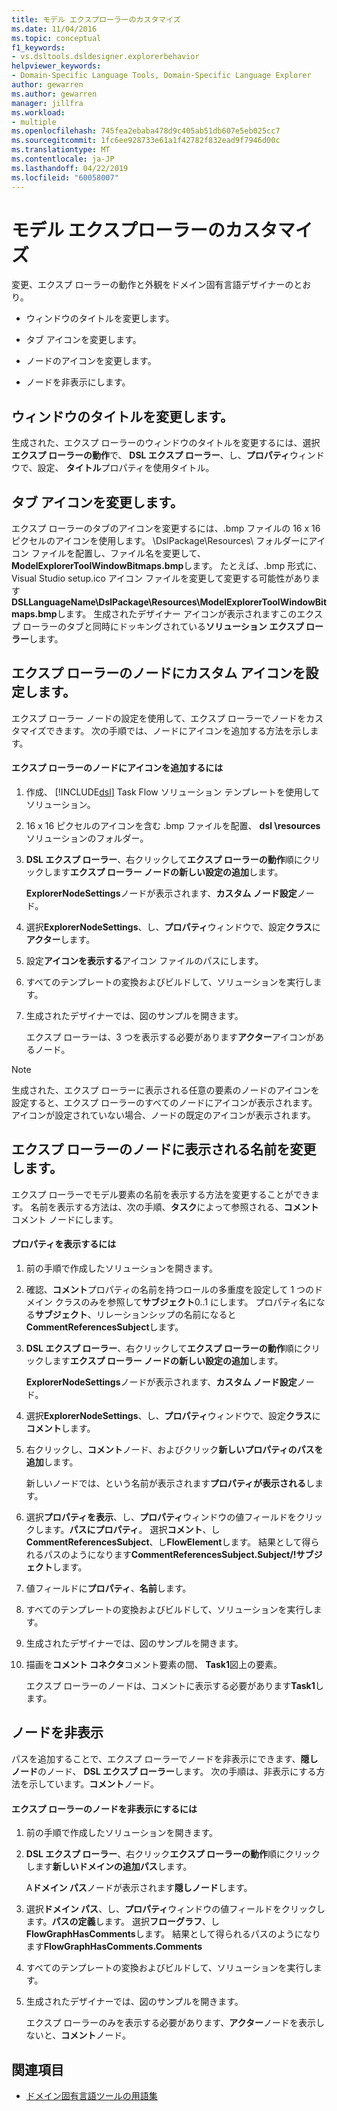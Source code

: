 ```yaml
---
title: モデル エクスプローラーのカスタマイズ
ms.date: 11/04/2016
ms.topic: conceptual
f1_keywords:
- vs.dsltools.dsldesigner.explorerbehavior
helpviewer_keywords:
- Domain-Specific Language Tools, Domain-Specific Language Explorer
author: gewarren
ms.author: gewarren
manager: jillfra
ms.workload:
- multiple
ms.openlocfilehash: 745fea2ebaba478d9c405ab51db607e5eb025cc7
ms.sourcegitcommit: 1fc6ee928733e61a1f42782f832ead9f7946d00c
ms.translationtype: MT
ms.contentlocale: ja-JP
ms.lasthandoff: 04/22/2019
ms.locfileid: "60058007"
---
```

# <a name="customizing-the-model-explorer"></a>モデル エクスプローラーのカスタマイズ
変更、エクスプ ローラーの動作と外観をドメイン固有言語デザイナーのとおり。

- ウィンドウのタイトルを変更します。

- タブ アイコンを変更します。

- ノードのアイコンを変更します。

- ノードを非表示にします。

## <a name="changing-the-window-title"></a>ウィンドウのタイトルを変更します。
 生成された、エクスプ ローラーのウィンドウのタイトルを変更するには、選択**エクスプ ローラーの動作**で、 **DSL エクスプ ローラー**、し、**プロパティ**ウィンドウで、設定、 **タイトル**プロパティを使用タイトル。

## <a name="changing-the-tab-icon"></a>タブ アイコンを変更します。
 エクスプ ローラーのタブのアイコンを変更するには、.bmp ファイルの 16 x 16 ピクセルのアイコンを使用します。 \DslPackage\Resources\ フォルダーにアイコン ファイルを配置し、ファイル名を変更して、 **ModelExplorerToolWindowBitmaps.bmp**します。 たとえば、.bmp 形式に、Visual Studio setup.ico アイコン ファイルを変更して変更する可能性があります**DSLLanguageName\DslPackage\Resources\ModelExplorerToolWindowBitmaps.bmp**します。 生成されたデザイナー アイコンが表示されますこのエクスプ ローラーのタブと同時にドッキングされている**ソリューション エクスプ ローラー**します。

## <a name="setting-custom-icons-on-explorer-nodes"></a>エクスプ ローラーのノードにカスタム アイコンを設定します。
 エクスプ ローラー ノードの設定を使用して、エクスプ ローラーでノードをカスタマイズできます。 次の手順では、ノードにアイコンを追加する方法を示します。

#### <a name="to-add-an-icon-to-an-explorer-node"></a>エクスプ ローラーのノードにアイコンを追加するには

1. 作成、 [!INCLUDE[dsl](../modeling/includes/dsl_md.md)] Task Flow ソリューション テンプレートを使用してソリューション。

2. 16 x 16 ピクセルのアイコンを含む .bmp ファイルを配置、 **dsl \resources**ソリューションのフォルダー。

3. **DSL エクスプ ローラー**、右クリックして**エクスプ ローラーの動作**順にクリックします**エクスプ ローラー ノードの新しい設定の追加**します。

    **ExplorerNodeSettings**ノードが表示されます、**カスタム ノード設定**ノード。

4. 選択**ExplorerNodeSettings**、し、**プロパティ**ウィンドウで、設定**クラス**に**アクター**します。

5. 設定**アイコンを表示する**アイコン ファイルのパスにします。

6. すべてのテンプレートの変換およびビルドして、ソリューションを実行します。

7. 生成されたデザイナーでは、図のサンプルを開きます。

    エクスプ ローラーは、3 つを表示する必要があります**アクター**アイコンがあるノード。

> [!NOTE]
>  生成された、エクスプ ローラーに表示される任意の要素のノードのアイコンを設定すると、エクスプ ローラーのすべてのノードにアイコンが表示されます。 アイコンが設定されていない場合、ノードの既定のアイコンが表示されます。

## <a name="changing-the-name-displayed-on-an-explorer-node"></a>エクスプ ローラーのノードに表示される名前を変更します。
 エクスプ ローラーでモデル要素の名前を表示する方法を変更することができます。 名前を表示する方法は、次の手順、**タスク**によって参照される、**コメント**コメント ノードにします。

#### <a name="to-display-a-property"></a>プロパティを表示するには

1. 前の手順で作成したソリューションを開きます。

2. 確認、**コメント**プロパティの名前を持つロールの多重度を設定して 1 つのドメイン クラスのみを参照して**サブジェクト**0..1 にします。 プロパティ名になる**サブジェクト**、リレーションシップの名前になると**CommentReferencesSubject**します。

3. **DSL エクスプ ローラー**、右クリックして**エクスプ ローラーの動作**順にクリックします**エクスプ ローラー ノードの新しい設定の追加**します。

     **ExplorerNodeSettings**ノードが表示されます、**カスタム ノード設定**ノード。

4. 選択**ExplorerNodeSettings**、し、**プロパティ**ウィンドウで、設定**クラス**に**コメント**します。

5. 右クリックし、**コメント**ノード、およびクリック**新しいプロパティのパスを追加**します。

     新しいノードでは、という名前が表示されます**プロパティが表示される**します。

6. 選択**プロパティを表示**、し、**プロパティ**ウィンドウの値フィールドをクリックします。**パスにプロパティ**。 選択**コメント**、し**CommentReferencesSubject**、し**FlowElement**します。 結果として得られるパスのようになります**CommentReferencesSubject.Subject/!サブジェクト**します。

7. 値フィールドに**プロパティ**、**名前**します。

8. すべてのテンプレートの変換およびビルドして、ソリューションを実行します。

9. 生成されたデザイナーでは、図のサンプルを開きます。

10. 描画を**コメント コネクタ**コメント要素の間、 **Task1**図上の要素。

     エクスプ ローラーのノードは、コメントに表示する必要があります**Task1**します。

## <a name="hiding-nodes"></a>ノードを非表示
 パスを追加することで、エクスプ ローラーでノードを非表示にできます、**隠しノード**のノード、 **DSL エクスプ ローラー**します。 次の手順は、非表示にする方法を示しています。**コメント**ノード。

#### <a name="to-hide-an-explorer-node"></a>エクスプ ローラーのノードを非表示にするには

1. 前の手順で作成したソリューションを開きます。

2. **DSL エクスプ ローラー**、右クリック**エクスプ ローラーの動作**順にクリックします**新しいドメインの追加パス**します。

     A**ドメイン パス**ノードが表示されます**隠しノード**します。

3. 選択**ドメイン パス**、し、**プロパティ**ウィンドウの値フィールドをクリックします。**パスの定義**します。 選択**フローグラフ**、し**FlowGraphHasComments**します。 結果として得られるパスのようになります**FlowGraphHasComments.Comments**

4. すべてのテンプレートの変換およびビルドして、ソリューションを実行します。

5. 生成されたデザイナーでは、図のサンプルを開きます。

     エクスプ ローラーのみを表示する必要があります、**アクター**ノードを表示しないと、**コメント**ノード。

## <a name="see-also"></a>関連項目

- [ドメイン固有言語ツールの用語集](https://msdn.microsoft.com/ca5e84cb-a315-465c-be24-76aa3df276aa)